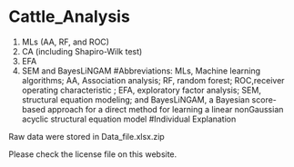 # Cattle_Analysis

1.	MLs (AA, RF, and ROC) 
2.	CA (including Shapiro-Wilk test)
3.	EFA
4.	SEM and BayesLiNGAM
#Abbreviations: MLs, Machine learning algorithms; AA, Association analysis; RF, random forest; ROC,receiver operating characteristic ; EFA, exploratory factor analysis; SEM, structural equation modeling; and BayesLiNGAM, a Bayesian score-based approach for a direct method for learning a linear nonGaussian acyclic structural equation model
#Individual Explanation

Raw data were stored in Data_file.xlsx.zip

Please check the license file on this website.
